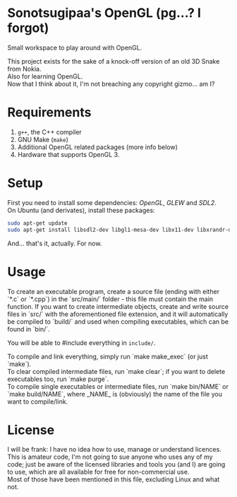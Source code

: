 # Sonotsugipaa's OpenGL (pg...? I forgot)

<p>
Small workspace to play around with OpenGL.
</p> <p>
This project exists for the sake of a knock-off version of an old 3D Snake
from Nokia.
<br>
Also for learning OpenGL.
<br>
Now that I think about it, I'm not breaching any copyright gizmo... am I?
</p>


# Requirements

1. `g++`, the C++ compiler
2. GNU Make (`make`)
3. Additional OpenGL related packages (more info below)
4. Hardware that supports OpenGL 3.


# Setup

First you need to install some dependencies: _OpenGL_, _GLEW_ and _SDL2_.<br>
On Ubuntu (and derivates), install these packages:
```bash
sudo apt-get update
sudo apt-get install libsdl2-dev libgl1-mesa-dev libx11-dev libxrandr-dev
```
And... that's it, actually. For now.


# Usage

<p>
To create an executable program, create a source file (ending with either `*.c`
or `*.cpp`) in the `src/main/` folder - this file must contain the main
function.
If you want to create intermediate objects, create and write source files in
`src/` with the aforementioned file extension, and it will automatically be
compiled to `build/` and used when compiling executables, which can be found
in `bin/`.<br>

You will be able to #include everything in `include/`.
</p>

<p>
To compile and link everything, simply run `make make_exec` (or just `make`).
<br>
To clear compiled intermediate files, run `make clear`; if you want to delete
executables too, run `make purge`.
<br>
To compile single executables or intermediate files, run `make bin/NAME` or
`make build/NAME`, where _NAME_ is (obviously) the name of the file you want
to compile/link.
</p>


# License

I will be frank: I have no idea how to use, manage or understand licences.
This is amateur code, I'm not going to sue anyone who uses any of my code;
just be aware of the licensed libraries and tools you (and I) are going to use,
which are all available for free for non-commercial use.
<br>
Most of those have been mentioned in this file, excluding Linux and what not.

